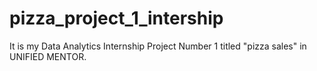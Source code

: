 # pizza_project_1_intership
It is my Data Analytics Internship Project Number 1 titled "pizza sales" in UNIFIED MENTOR.
